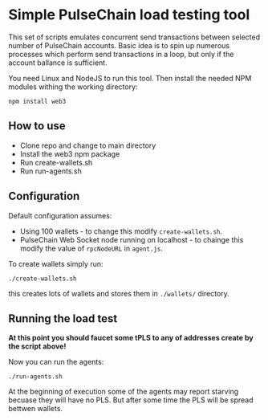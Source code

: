 # Simple PulseChain load testing tool

This set of scripts emulates concurrent  send transactions between selected number of PulseChain accounts. Basic idea is to spin up numerous processes which perform send transactions in a loop, but only if the account ballance is sufficient.

You need Linux and NodeJS to run this tool. Then install the needed NPM modules withing the working directory:
```
npm install web3
```

## How to use

- Clone repo and change to main directory
- Install the web3 npm package
- Run create-wallets.sh
- Run run-agents.sh

## Configuration

Default configuration assumes:
- Using 100 wallets - to change this modify `create-wallets.sh`.
- PulseChain Web Socket node running on localhost - to chainge this modify the value of `rpcNodeURL` in `agent.js`.

To create wallets simply run:
```
./create-wallets.sh
```
this creates lots of wallets and stores them in `./wallets/` directory.

## Running the load test

**At this point you should faucet some tPLS to any of addresses create by the script above!**

Now you can run the agents:
```
./run-agents.sh
```
At the beginning of execution some of the agents may report starving becuase they will have no PLS. But after some time the PLS will be spread bettwen wallets.
